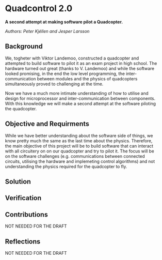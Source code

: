 # Quadcontrol 2.0
**A second attempt at making software pilot a Quadcopter.**

*Authors: Peter Kjéllen and Jesper Larsson*

## Background
We, togheter with Viktor Landemoo, constructed a quadcopter and attempted to build software to pilot it as an exam project in high school. The hardware turned out great (thanks to V. Landemoo) and while the software looked promising, in the end the low level programming, the inter-communication between modules and the physics of quadcopters simultaneously proved to challenging at the time.

Now we have a much more intimate understanding of how to utilise and design for microprocessor and inter-communication between components. With this knowledge we will make a second attempt at the software piloting the quadcopter.

## Objective and Requirments
While we have better understanding about the software side of things, we know pretty much the same as the last time about the physics. Therefore, the main objective of this project will be to build software that can interact with all circuitery on on our quadcopter and try to pilot it. The focus will be on the software challenges (e.g. communications between connected circuits, utilising the hardware and implemeting control algorithms) and not understanding the physics required for the quadcopter to fly.



## Solution


## Verification


## Contributions
NOT NEEDED FOR THE DRAFT

## Reflections
NOT NEEDED FOR THE DRAFT
